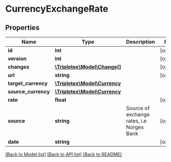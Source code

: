 # CurrencyExchangeRate

## Properties
Name | Type | Description | Notes
------------ | ------------- | ------------- | -------------
**id** | **int** |  | [optional] 
**version** | **int** |  | [optional] 
**changes** | [**\Tripletex\Model\Change[]**](Change.md) |  | [optional] 
**url** | **string** |  | [optional] 
**target_currency** | [**\Tripletex\Model\Currency**](Currency.md) |  | 
**source_currency** | [**\Tripletex\Model\Currency**](Currency.md) |  | 
**rate** | **float** |  | [optional] 
**source** | **string** | Source of exchange rates, i.e Norges Bank | [optional] 
**date** | **string** |  | [optional] 

[[Back to Model list]](../../README.md#documentation-for-models) [[Back to API list]](../../README.md#documentation-for-api-endpoints) [[Back to README]](../../README.md)

